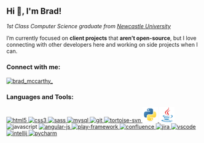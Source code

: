 <h2> Hi 👋, I'm Brad!</h2>
<p>
  <em>1st Class Computer Science graduate from <a href="https://www.ncl.ac.uk">Newcastle University</a></em>
</p>

<p>
  I’m currently focused on <strong>client projects</strong> that <strong>aren’t open-source</strong>, but I love connecting with other developers here and working on side projects when I can.
</p>

<h3>Connect with me:</h3>
<div align="left">
  <a href="https://twitter.com/brad_mccarthy_" target="blank">
    <img src="https://raw.githubusercontent.com/rahuldkjain/github-profile-readme-generator/master/src/images/icons/Social/twitter.svg" alt="brad_mccarthy_" 
      align="center" height="30" width="40" />
  </a>
</div>

<h3>Languages and Tools:</h3>
<div align="left"> 
  <a href="https://www.w3.org/html/" target="_blank"> 
    <img src="https://cdn.jsdelivr.net/gh/devicons/devicon@latest/icons/html5/html5-original.svg"
      alt="html5" width="40" height="40"/>
  </a>
  <a href="https://www.w3.org/css/" target="_blank"> 
    <img src="https://cdn.jsdelivr.net/gh/devicons/devicon@latest/icons/css3/css3-original.svg" 
      alt="css3" width="40" height="40"/>
  </a>
  <a href="https://sass-lang.com/" target="_blank" rel="noreferrer">
    <img src="https://cdn.jsdelivr.net/gh/devicons/devicon@latest/icons/sass/sass-original.svg" 
      alt="sass" width="40" height="40"/>   
  </a> 
  <a href="https://www.mysql.com/" target="_blank">
    <img src="https://cdn.jsdelivr.net/gh/devicons/devicon@latest/icons/mysql/mysql-original.svg" 
      alt="mysql" width="40" height="40"/> 
  </a>
  <a href="https://git-scm.com/" target="_blank" rel="noreferrer">
    <img src="https://cdn.jsdelivr.net/gh/devicons/devicon@latest/icons/git/git-original.svg" 
      alt="git" width="40" height="40"/>   
  </a> 
  <a href="https://tortoisesvn.net/" target="_blank" rel="noreferrer">
    <img src="https://tortoisesvn.net/assets/img/logo-256x256.png" 
      alt="tortoise-svn" width="40" height="40"/>   
  </a> 
  <a href="https://www.python.org" target="_blank">
    <img src="https://raw.githubusercontent.com/devicons/devicon/master/icons/python/python-original.svg" 
      alt="python" width="40" height="40"/>
  </a>
  <a href="https://www.java.com" target="_blank" rel="noreferrer">
    <img src="https://raw.githubusercontent.com/devicons/devicon/master/icons/java/java-original.svg" 
      alt="java" width="40" height="40"/>
  </a>
  <img src="https://cdn.jsdelivr.net/gh/devicons/devicon@latest/icons/javascript/javascript-original.svg" 
    alt="javascript" width="40" height="40"/>
  <a href="https://angularjs.org/" target="_blank" rel="noreferrer">
    <img src="https://cdn.jsdelivr.net/gh/devicons/devicon@latest/icons/angularjs/angularjs-plain.svg" 
      alt="angular-js" width="40" height="40"/>      
  </a>
  <a href="https://www.playframework.com/" target="_blank" rel="noreferrer">
    <img src="https://www.playframework.com/assets/images/logos/2512c6416003429c3e7d3e9d389e52bd-play_icon_full_color.svg"
      alt="play-framework" width="40" height="40"/>      
  </a>
  <a href="https://www.atlassian.com/software/confluence" target="_blank" rel="noreferrer">
    <img src="https://cdn.jsdelivr.net/gh/devicons/devicon@latest/icons/confluence/confluence-original.svg" 
      alt="confluence" width="40" height="40"/>   
  </a>
  <a href="https://www.atlassian.com/software/jira" target="_blank" rel="noreferrer">
    <img src="https://cdn.jsdelivr.net/gh/devicons/devicon@latest/icons/jira/jira-original.svg" 
      alt="jira" width="40" height="40"/>   
  </a>
  <a href="https://code.visualstudio.com/" target="_blank" rel="noreferrer">
    <img src="https://cdn.jsdelivr.net/gh/devicons/devicon@latest/icons/vscode/vscode-original.svg" 
      alt="vscode" width="40" height="40"/>   
  </a>
  <a href="https://www.jetbrains.com/idea/" target="_blank" rel="noreferrer">
    <img src="https://cdn.jsdelivr.net/gh/devicons/devicon@latest/icons/intellij/intellij-original.svg"
      alt="intellij" width="40" height="40"/>   
  </a>
  <a href="https://www.jetbrains.com/pycharm/" target="_blank" rel="noreferrer">
    <img src="https://cdn.jsdelivr.net/gh/devicons/devicon@latest/icons/pycharm/pycharm-original.svg" 
      alt="pycharm" width="40" height="40"/>   
  </a>   
</div>

